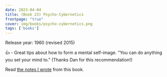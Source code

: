 ```yaml
---
date: 2023-04-04
title: (Book 23) Psycho-Cybernetics
frontpage: "true"
cover: img/books/psycho-cybernetics.png
tags: ['books']
---
```


Release year: 1960 (revised 2015)

👍 - Great tips about how to form a mental self-image. "You can do anything you set your mind to." (Thanks Dan for this recommendation!)

Read [the notes I wrote](/books/psycho-cybernetics.pdf) from this book.
